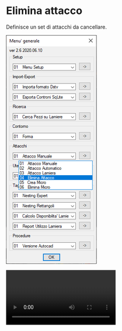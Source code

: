 # Elimina attacco

Definisce un set di attacchi da cancellare.

![Elimina attacco](/public/attacchi/elimina-attacco.png)

<video controls>
    <source src="/public/attacchi/elimina-attacco.mp4" type="video/mp4">
</video>
